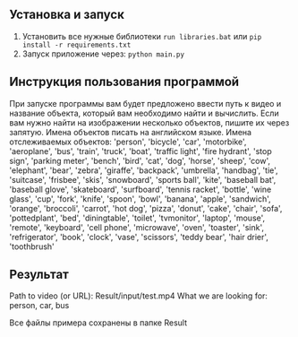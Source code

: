 ## Установка и запуск
1. Установить все нужные библиотеки
`run libraries.bat` или `pip install -r requirements.txt`
2. Запуск приложение через:
`python main.py`

## Инструкция пользования программой
При запуске программы вам будет предложено ввести путь к видео и название объекта, который вам необходимо найти и вычислить.
Если вам нужно найти на изображении несколько объектов, пишите их через запятую.
Имена объектов писать на английском языке.
Имена отслеживаемых объектов:
'person', 'bicycle', 'car', 'motorbike', 'aeroplane', 'bus', 'train', 'truck', 'boat', 'traffic light',
'fire hydrant', 'stop sign', 'parking meter', 'bench', 'bird', 'cat', 'dog', 'horse', 'sheep', 'cow',
'elephant', 'bear', 'zebra', 'giraffe', 'backpack', 'umbrella', 'handbag', 'tie', 'suitcase', 'frisbee',
'skis', 'snowboard', 'sports ball', 'kite', 'baseball bat', 'baseball glove', 'skateboard', 'surfboard',
'tennis racket', 'bottle', 'wine glass', 'cup', 'fork', 'knife', 'spoon', 'bowl', 'banana', 'apple',
'sandwich', 'orange', 'broccoli', 'carrot', 'hot dog', 'pizza', 'donut', 'cake', 'chair', 'sofa',
'pottedplant', 'bed', 'diningtable', 'toilet', 'tvmonitor', 'laptop', 'mouse', 'remote', 'keyboard',
'cell phone', 'microwave', 'oven', 'toaster', 'sink', 'refrigerator', 'book', 'clock', 'vase', 'scissors',
'teddy bear', 'hair drier', 'toothbrush'

## Результат
Path to video (or URL): Result/input/test.mp4
What we are looking for: person, car, bus

Все файлы примера сохранены в папке Result